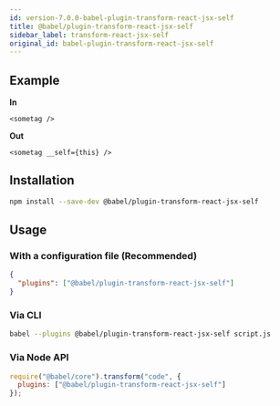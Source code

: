```yaml
---
id: version-7.0.0-babel-plugin-transform-react-jsx-self
title: @babel/plugin-transform-react-jsx-self
sidebar_label: transform-react-jsx-self
original_id: babel-plugin-transform-react-jsx-self
---
```


## Example

**In**

```
<sometag />
```

**Out**

```
<sometag __self={this} />
```

## Installation

```sh
npm install --save-dev @babel/plugin-transform-react-jsx-self
```

## Usage

### With a configuration file (Recommended)

```json
{
  "plugins": ["@babel/plugin-transform-react-jsx-self"]
}
```

### Via CLI

```sh
babel --plugins @babel/plugin-transform-react-jsx-self script.js
```

### Via Node API

```javascript
require("@babel/core").transform("code", {
  plugins: ["@babel/plugin-transform-react-jsx-self"]
});
```

